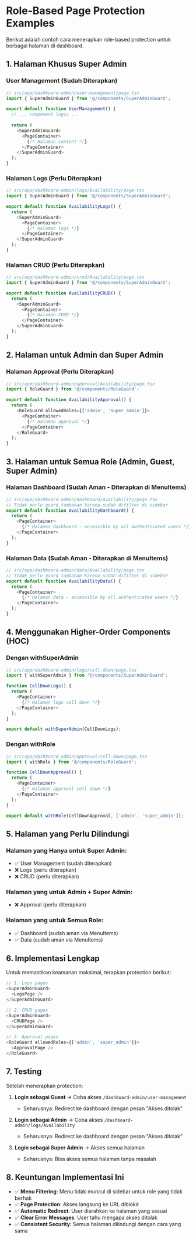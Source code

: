 # Role-Based Page Protection Examples

Berikut adalah contoh cara menerapkan role-based protection untuk berbagai halaman di dashboard.

## 1. Halaman Khusus Super Admin

### User Management (Sudah Diterapkan)
```typescript
// src/app/dashboard-admin/user-management/page.tsx
import { SuperAdminGuard } from '@/components/SuperAdminGuard';

export default function UserManagement() {
  // ... component logic ...
  
  return (
    <SuperAdminGuard>
      <PageContainer>
        {/* Halaman content */}
      </PageContainer>
    </SuperAdminGuard>
  );
}
```

### Halaman Logs (Perlu Diterapkan)
```typescript
// src/app/dashboard-admin/logs/Availability/page.tsx
import { SuperAdminGuard } from '@/components/SuperAdminGuard';

export default function AvailabilityLogs() {
  return (
    <SuperAdminGuard>
      <PageContainer>
        {/* Halaman logs */}
      </PageContainer>
    </SuperAdminGuard>
  );
}
```

### Halaman CRUD (Perlu Diterapkan)
```typescript
// src/app/dashboard-admin/crud/Availability/page.tsx
import { SuperAdminGuard } from '@/components/SuperAdminGuard';

export default function AvailabilityCRUD() {
  return (
    <SuperAdminGuard>
      <PageContainer>
        {/* Halaman CRUD */}
      </PageContainer>
    </SuperAdminGuard>
  );
}
```

## 2. Halaman untuk Admin dan Super Admin

### Halaman Approval (Perlu Diterapkan)
```typescript
// src/app/dashboard-admin/approval/Availability/page.tsx
import { RoleGuard } from '@/components/RoleGuard';

export default function AvailabilityApproval() {
  return (
    <RoleGuard allowedRoles={['admin', 'super_admin']}>
      <PageContainer>
        {/* Halaman approval */}
      </PageContainer>
    </RoleGuard>
  );
}
```

## 3. Halaman untuk Semua Role (Admin, Guest, Super Admin)

### Halaman Dashboard (Sudah Aman - Diterapkan di MenuItems)
```typescript
// src/app/dashboard-admin/dashboard/Availability/page.tsx
// Tidak perlu guard tambahan karena sudah difilter di sidebar
export default function AvailabilityDashboard() {
  return (
    <PageContainer>
      {/* Halaman dashboard - accessible by all authenticated users */}
    </PageContainer>
  );
}
```

### Halaman Data (Sudah Aman - Diterapkan di MenuItems)
```typescript
// src/app/dashboard-admin/data/Availability/page.tsx
// Tidak perlu guard tambahan karena sudah difilter di sidebar
export default function AvailabilityData() {
  return (
    <PageContainer>
      {/* Halaman data - accessible by all authenticated users */}
    </PageContainer>
  );
}
```

## 4. Menggunakan Higher-Order Components (HOC)

### Dengan withSuperAdmin
```typescript
// src/app/dashboard-admin/logs/cell-down/page.tsx
import { withSuperAdmin } from '@/components/SuperAdminGuard';

function CellDownLogs() {
  return (
    <PageContainer>
      {/* Halaman logs cell down */}
    </PageContainer>
  );
}

export default withSuperAdmin(CellDownLogs);
```

### Dengan withRole
```typescript
// src/app/dashboard-admin/approval/cell-down/page.tsx
import { withRole } from '@/components/RoleGuard';

function CellDownApproval() {
  return (
    <PageContainer>
      {/* Halaman approval cell down */}
    </PageContainer>
  );
}

export default withRole(CellDownApproval, ['admin', 'super_admin']);
```

## 5. Halaman yang Perlu Dilindungi

### Halaman yang Hanya untuk Super Admin:
- ✅ User Management (sudah diterapkan)
- ❌ Logs (perlu diterapkan)
- ❌ CRUD (perlu diterapkan)

### Halaman yang untuk Admin + Super Admin:
- ❌ Approval (perlu diterapkan)

### Halaman yang untuk Semua Role:
- ✅ Dashboard (sudah aman via MenuItems)
- ✅ Data (sudah aman via MenuItems)

## 6. Implementasi Lengkap

Untuk memastikan keamanan maksimal, terapkan protection berikut:

```typescript
// 1. Logs pages
<SuperAdminGuard>
  <LogsPage />
</SuperAdminGuard>

// 2. CRUD pages  
<SuperAdminGuard>
  <CRUDPage />
</SuperAdminGuard>

// 3. Approval pages
<RoleGuard allowedRoles={['admin', 'super_admin']}>
  <ApprovalPage />
</RoleGuard>
```

## 7. Testing

Setelah menerapkan protection:

1. **Login sebagai Guest** → Coba akses `/dashboard-admin/user-management`
   - Seharusnya: Redirect ke dashboard dengan pesan "Akses ditolak"

2. **Login sebagai Admin** → Coba akses `/dashboard-admin/logs/Availability`
   - Seharusnya: Redirect ke dashboard dengan pesan "Akses ditolak"

3. **Login sebagai Super Admin** → Akses semua halaman
   - Seharusnya: Bisa akses semua halaman tanpa masalah

## 8. Keuntungan Implementasi Ini

- ✅ **Menu Filtering**: Menu tidak muncul di sidebar untuk role yang tidak berhak
- ✅ **Page Protection**: Akses langsung ke URL diblokir
- ✅ **Automatic Redirect**: User diarahkan ke halaman yang sesuai
- ✅ **Clear Error Messages**: User tahu mengapa akses ditolak
- ✅ **Consistent Security**: Semua halaman dilindungi dengan cara yang sama
